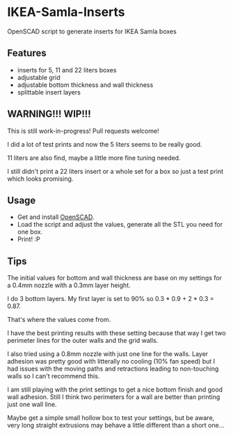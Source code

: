 # IKEA-Samla-Inserts
OpenSCAD script to generate inserts for IKEA Samla boxes

## Features
- inserts for 5, 11 and 22 liters boxes
- adjustable grid
- adjustable bottom thickness and wall thickness
- splittable insert layers

## WARNING!!! WIP!!!
This is still work-in-progress! Pull requests welcome!

I did a lot of test prints and now the 5 liters seems to be really good.

11 liters are also find, maybe a little more fine tuning needed.

I still didn't print a 22 liters insert or a whole set for a box so just a test print which looks promising.

## Usage
- Get and install [OpenSCAD](https://www.openscad.org/).
- Load the script and adjust the values, generate all the STL you need for one box.
- Print! :P

## Tips
The initial values for bottom and wall thickness are base on my settings for a 0.4mm nozzle with a 0.3mm layer height.

I do 3 bottom layers.
My first layer is set to 90% so 0.3 * 0.9 + 2 * 0.3 = 0.87.

That's where the values come from.

I have the best printing results with these setting because that way I get two perimeter lines for the outer walls
and the grid walls.

I also tried using a 0.8mm nozzle with just one line for the walls. Layer adhesion was pretty good with litterally no cooling
(10% fan speed) but I had issues with the moving paths and retractions leading to non-touching walls so I can't recommend this.

I am still playing with the print settings to get a nice bottom finish and good wall adhesion. Still I think two perimeters for a wall are better than printing just one wall line.

Maybe get a simple small hollow box to test your settings, but be aware, very long straight extrusions may behave a little different than a short one...
